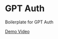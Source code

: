 # GPT Auth
Boilerplate for GPT Auth

[Demo Video](https://github.com/Anil-matcha/GPT-Auth/assets/4326215/5f0a15a3-a322-47ad-af33-564210d887c3)
